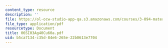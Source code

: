 ```yaml
---
content_type: resource
description: ''
file: https://ol-ocw-studio-app-qa.s3.amazonaws.com/courses/3-094-materials-in-human-experience-spring-2004/b5ca7134c35d84e6265e22b0613e7704_06SI03Ag40Cu60a.pdf
file_type: application/pdf
resourcetype: Document
title: 06SI03Ag40Cu60a.pdf
uid: b5ca7134-c35d-84e6-265e-22b0613e7704
---
```

